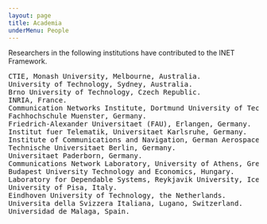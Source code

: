 ```yaml
---
layout: page
title: Academia
underMenu: People
---
```


Researchers in the following institutions have contributed to the INET Framework.

<pre>
CTIE, Monash University, Melbourne, Australia.
University of Technology, Sydney, Australia.
Brno University of Technology, Czech Republic.
INRIA, France.
Communication Networks Institute, Dortmund University of Technology, Germany.
Fachhochschule Muenster, Germany.
Friedrich-Alexander Universitaet (FAU), Erlangen, Germany.
Institut fuer Telematik, Universitaet Karlsruhe, Germany.
Institute of Communications and Navigation, German Aerospace Center (DLR), Germany.
Technische Universitaet Berlin, Germany.
Universitaet Paderborn, Germany.
Communications Network Laboratory, University of Athens, Greece.
Budapest University Technology and Economics, Hungary.
Laboratory for Dependable Systems, Reykjavik University, Iceland.
University of Pisa, Italy.
Eindhoven University of Technology, the Netherlands.
Universita della Svizzera Italiana, Lugano, Switzerland.
Universidad de Malaga, Spain.
</pre>

